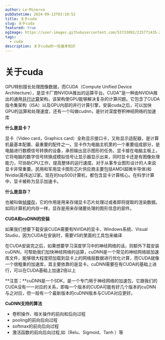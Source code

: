 ```yaml
---
author: Le-Minerva
pubDatetime: 2024-09-13T03:10:52
title: 关于cuda
slug: 关于cuda
featured: true
ogImage: https://user-images.githubusercontent.com/53733092/215771435-25408246-2309-4f8b-a781-1f3d93bdf0ec.png
tags:
  - cuda
description: 关于cuda的一些基本知识
---
```


# 关于cuda

GPU特别擅长处理图像数据，而CUDA（Compute Unified Device Architecture），是显卡厂商NVIDIA推出的运算平台。CUDA™是一种由NVIDIA推出的通用[并行计算](https://zhida.zhihu.com/search?q=并行计算&zhida_source=entity&is_preview=1)架构，该架构使GPU能够解决复杂的计算问题。它包含了CUDA指令集架构（ISA）以及GPU内部的并行计算引擎，安装cuda之后，可以加快GPU的运算和处理速度，还有一个叫做cudnn，是针对深度卷积神经网络的加速库

**什么是显卡？**

显卡（Video card，Graphics card）全称显示接口卡，又称显示适配器，是计算机最基本配置、最重要的配件之一。显卡作为电脑主机里的一个重要组成部分，是电脑进行数模信号转换的设备，承担输出显示图形的任务。显卡接在电脑主板上，它将电脑的数字信号转换成模拟信号让显示器显示出来，同时显卡还是有图像处理能力，可协助CPU工作，提高整体的运行速度。对于从事专业图形设计的人来说显卡非常重要。民用和军用显卡图形芯片供应商主要包括AMD(超微半导体)和Nvidia(英伟达)2家。现在的top500计算机，都包含显卡计算核心。在科学计算中，显卡被称为显示加速卡。

**什么是显存？**

也被叫做[帧缓存](https://zhida.zhihu.com/search?q=帧缓存&zhida_source=entity&is_preview=1)，它的作用是用来存储显卡芯片处理过或者即将提取的渲染数据。如同计算机的内存一样，显存是用来存储要处理的图形信息的部件。

**CUDA和cuDNN的安装**

如果我们想要下载安装CUDA需要有NVIDA的显卡、Windows系统、Visual Studio，因为CUDA在安装时，需要VS的里面的工具包来编译

在CUDA安装完之后，如果想要学习深度学习中的神经网络的话，则额外下载安装cuDNN，可帮助我们加快神经网络的运算，cuDNN是一个常见的神经网络层加速库文件，能够很大程度把加载到显卡上的网络层数据进行优化计算，而CUDA就像一个很粗重的加速库，其主要依靠的是显卡。cuDNN需要在有CUDA的基础上进行，可以在CUDA基础上加速2倍以上

**注意：**cuDNN是一个SDK，是一个专门用于神经网络的加速包，它跟我们的CUDA没有一一对应的关系，即每一个版本的CUDA可能有好几个版本的cuDNN与之对应，但一般有一个最新版本的cuDNN版本与CUDA对应更好。

**CuDNN支持的算法**

- 卷积操作、相关操作的前向和后向过程
- pooling的前向后向过程
- softmax的前向后向过程
- 激活函数的前向后向过程,如（Relu、Sigmoid、Tanh ）等